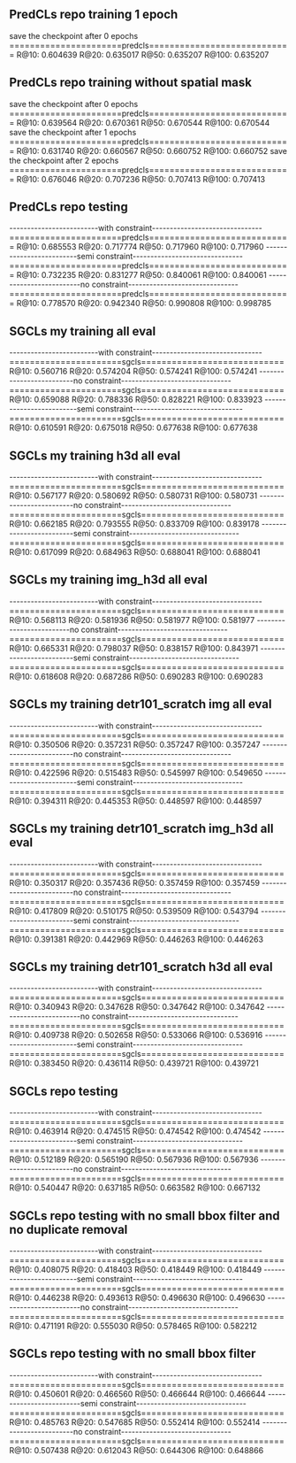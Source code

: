 ## PredCLs repo training 1 epoch
save the checkpoint after 0 epochs
======================predcls============================
R@10: 0.604639
R@20: 0.635017
R@50: 0.635207
R@100: 0.635207

## PredCLs repo training without spatial mask
save the checkpoint after 0 epochs
======================predcls============================
R@10: 0.639564
R@20: 0.670361
R@50: 0.670544
R@100: 0.670544
save the checkpoint after 1 epochs
======================predcls============================
R@10: 0.631740
R@20: 0.660567
R@50: 0.660752
R@100: 0.660752
save the checkpoint after 2 epochs
======================predcls============================
R@10: 0.676046
R@20: 0.707236
R@50: 0.707413
R@100: 0.707413

## PredCLs repo testing
-------------------------with constraint-------------------------------
======================predcls============================
R@10: 0.685553
R@20: 0.717774
R@50: 0.717960
R@100: 0.717960
-------------------------semi constraint-------------------------------
======================predcls============================
R@10: 0.732235
R@20: 0.831277
R@50: 0.840061
R@100: 0.840061
-------------------------no constraint-------------------------------
======================predcls============================
R@10: 0.778570
R@20: 0.942340
R@50: 0.990808
R@100: 0.998785


## SGCLs my training all eval
-------------------------with constraint-------------------------------
======================sgcls============================
R@10: 0.560716
R@20: 0.574204
R@50: 0.574241
R@100: 0.574241
-------------------------no constraint-------------------------------
======================sgcls============================
R@10: 0.659088
R@20: 0.788336
R@50: 0.828221
R@100: 0.833923
-------------------------semi constraint-------------------------------
======================sgcls============================
R@10: 0.610591
R@20: 0.675018
R@50: 0.677638
R@100: 0.677638

## SGCLs my training h3d all eval
-------------------------with constraint-------------------------------
======================sgcls============================
R@10: 0.567177
R@20: 0.580692
R@50: 0.580731
R@100: 0.580731
-------------------------no constraint-------------------------------
======================sgcls============================
R@10: 0.662185
R@20: 0.793555
R@50: 0.833709
R@100: 0.839178
-------------------------semi constraint-------------------------------
======================sgcls============================
R@10: 0.617099
R@20: 0.684963
R@50: 0.688041
R@100: 0.688041

## SGCLs my training img_h3d all eval
-------------------------with constraint-------------------------------
======================sgcls============================
R@10: 0.568113
R@20: 0.581936
R@50: 0.581977
R@100: 0.581977
-------------------------no constraint-------------------------------
======================sgcls============================
R@10: 0.665331
R@20: 0.798037
R@50: 0.838157
R@100: 0.843971
-------------------------semi constraint-------------------------------
======================sgcls============================
R@10: 0.618608
R@20: 0.687286
R@50: 0.690283
R@100: 0.690283


## SGCLs my training detr101_scratch img all eval
-------------------------with constraint-------------------------------
======================sgcls============================
R@10: 0.350506
R@20: 0.357231
R@50: 0.357247
R@100: 0.357247
-------------------------no constraint-------------------------------
======================sgcls============================
R@10: 0.422596
R@20: 0.515483
R@50: 0.545997
R@100: 0.549650
-------------------------semi constraint-------------------------------
======================sgcls============================
R@10: 0.394311
R@20: 0.445353
R@50: 0.448597
R@100: 0.448597

## SGCLs my training detr101_scratch img_h3d all eval
-------------------------with constraint-------------------------------
======================sgcls============================
R@10: 0.350317
R@20: 0.357436
R@50: 0.357459
R@100: 0.357459
-------------------------no constraint-------------------------------
======================sgcls============================
R@10: 0.417809
R@20: 0.510175
R@50: 0.539509
R@100: 0.543794
-------------------------semi constraint-------------------------------
======================sgcls============================
R@10: 0.391381
R@20: 0.442969
R@50: 0.446263
R@100: 0.446263

## SGCLs my training detr101_scratch h3d all eval
-------------------------with constraint-------------------------------
======================sgcls============================
R@10: 0.340943
R@20: 0.347628
R@50: 0.347642
R@100: 0.347642
-------------------------no constraint-------------------------------
======================sgcls============================
R@10: 0.409738
R@20: 0.502658
R@50: 0.533066
R@100: 0.536916
-------------------------semi constraint-------------------------------
======================sgcls============================
R@10: 0.383450
R@20: 0.436114
R@50: 0.439721
R@100: 0.439721

## SGCLs repo testing
-------------------------with constraint-------------------------------
======================sgcls============================
R@10: 0.463914
R@20: 0.474515
R@50: 0.474542
R@100: 0.474542
-------------------------semi constraint-------------------------------
======================sgcls============================
R@10: 0.512189
R@20: 0.565190
R@50: 0.567936
R@100: 0.567936
-------------------------no constraint-------------------------------
======================sgcls============================
R@10: 0.540447
R@20: 0.637185
R@50: 0.663582
R@100: 0.667132


## SGCLs repo testing with no small bbox filter and no duplicate removal
-------------------------with constraint-------------------------------
======================sgcls============================
R@10: 0.408075
R@20: 0.418403
R@50: 0.418449
R@100: 0.418449
-------------------------semi constraint-------------------------------
======================sgcls============================
R@10: 0.446238
R@20: 0.493613
R@50: 0.496630
R@100: 0.496630
-------------------------no constraint-------------------------------
======================sgcls============================
R@10: 0.471191
R@20: 0.555030
R@50: 0.578465
R@100: 0.582212

## SGCLs repo testing with no small bbox filter
-------------------------with constraint-------------------------------
======================sgcls============================
R@10: 0.450601
R@20: 0.466560
R@50: 0.466644
R@100: 0.466644
-------------------------semi constraint-------------------------------
======================sgcls============================
R@10: 0.485763
R@20: 0.547685
R@50: 0.552414
R@100: 0.552414
-------------------------no constraint-------------------------------
======================sgcls============================
R@10: 0.507438
R@20: 0.612043
R@50: 0.644306
R@100: 0.648866